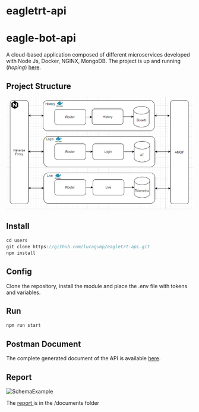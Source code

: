 # eagletrt-api
# eagle-bot-api

A cloud-based application composed of different microservices developed with Node Js, Docker, NGINX, MongoDB.  The project is up and running (_hoping_) [here](https://theuselessweb.com/).


## Project Structure

![SchemaOverview](documents/draft-version.PNG)

## Install
```javascript
cd users
git clone https://github.com/lucagump/eagletrt-api.git
npm install
```

## Config

Clone the repository, install the module and place the .env file with tokens and variables. 

## Run

```javascript
npm run start
```

## Postman Document

The complete generated document of the API is available [here](https://documenter.getpostman.com/view/3504740/TVCjx5xT#33c906b0-350f-4e19-a0e6-09d6a9aab648).

## Report

![SchemaExample](documents/to-do.png)

The [report ](https://github.com/lucagump/eagletrt-api/blob/main/documents/report.pdf) is in the /documents folder  

